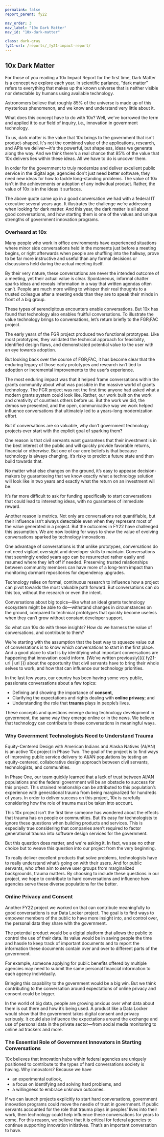 ```yaml
---
permalink: false
report_parent: fy22

nav_order: 3
nav_label: "10x Dark Matter"
nav_id: "10x-dark-matter"

class: dark-gray
fy21-url: /reports/_fy21-impact-report/
---
```

## 10x Dark Matter

For those of you reading a 10x Impact Report for the first time, Dark Matter is a concept we explore each year. In scientific parlance, “dark matter” refers to everything that makes up the known universe that is neither visible nor detectable by humans using available technology.

Astronomers believe that roughly 85% of the universe is made up of this mysterious phenomenon, and we know and understand very little about it.

What does this concept have to do with 10x? Well, we've borrowed the term and applied it to our field of inquiry, i.e., innovation in government technology.

To us, dark matter is the value that 10x brings to the government that isn't product-shaped. It's not the combined value of the applications, research, and APIs we deliver—it's the powerful, but shapeless, ideas we generate along the way. And we think there's a real chance that 85% of the value that 10x delivers lies within these ideas. All we have to do is uncover them.

<div class="calloutFullDark">
  <p>
    In order for the government to truly modernize and deliver excellent public service in the digital age, agencies don't just need better software, they need new ideas for how to tackle long-standing problems. The value of 10x isn't in the achievements or adoption of any individual product. Rather, the value of 10x is in the ideas it surfaces.  
  </p>
</div>


The above quote came up in a good conversation we had with a federal IT executive several years ago. It illustrates the challenge we’re addressing when looking for dark matter. And this year, the dark matter is all about good conversations, and how starting them is one of the values and unique strengths of government innovation programs.

### Overheard at 10x

Many people who work in office environments have experienced situations where minor side conversations held in the moments just before a meeting begins, or right afterwards when people are shuffling into the hallway, prove to be far more instructive and useful than any formal decisions or discussions held during the actual meeting itself.

By their very nature, these conversations are never the intended outcome of a meeting, yet their actual value is clear. Spontaneous, informal chatter sparks ideas and reveals information in a way that written agendas often can’t. People are much more willing to whisper their real thoughts to a trusted colleague after a meeting ends than they are to speak their minds in front of a big group.

These types of serendipitous encounters enable conversations. But 10x has found that technology also enables fruitful conversations. To illustrate the value technology brings to conversations, let’s return briefly to the FGR;FAC project.

The early years of the FGR project produced two functional prototypes. Like most prototypes, they validated the technical approach for feasibility, identified design flaws, and demonstrated potential value to the user with an eye towards adoption.

But looking back over the course of FGR;FAC, it has become clear that the enduring legacy of those early prototypes and research isn’t tied to adoption or incremental improvements to the user’s experience.

The most enduring impact was that it helped frame conversations within the grants community about what was possible in the massive world of grants technology. The FGR project was not the first time anyone had asked what a modern grants system could look like. Rather, our work built on the work and creativity of countless others before us. But the work we did, the demos we presented, and the open, communicative way we work helped influence conversations that ultimately led to a years-long modernization effort.

But if conversations are so valuable, why don’t government technology projects ever start with the explicit goal of sparking them?

One reason is that civil servants want guarantees that their investment is in the best interest of the public and will quickly provide favorable returns, financial or otherwise. But one of our core beliefs is that because technology is always changing, it’s risky to predict a future state and then build towards that.

No matter what else changes on the ground, it’s easy to appease decision-makers by guaranteeing that we know exactly what a technology solution will look like in two years and exactly what the return on an investment will be.

It’s far more difficult to ask for funding specifically to start conversations that could lead to interesting ideas, with no guarantees of immediate reward.

Another reason is metrics. Not only are conversations not quantifiable, but their influence isn’t always detectable even when they represent most of the value generated in a project. But the outcomes in FY22 have challenged this assumption. We are now looking for ways to show the value of evolving conversations sparked by technology innovations.

One advantage of conversations is that unlike prototypes, conversations do not need vigilant oversight and developer skills to maintain. Conversations that seemingly ended years ago can be resurrected rather easily and resumed where they left off if needed. Preserving trusted relationships between community members can have more of a long-term impact than monitoring dormant repositories for dependency upgrades.

Technology relies on formal, continuous research to influence how a project can pivot towards the most valuable path forward. But conversations can do this too, without the research or even the intent.

Conversations about big topics—like what an ideal grants technology ecosystem might be able to do—withstand changes in circumstances on the ground, compared to technical prototypes that quickly become useless when they can’t grow without constant developer support.

So what can 10x do with these insights? How do we harness the value of conversations, and contribute to them?

We’re starting with the assumption that the best way to squeeze value out of conversations is to know which conversations to start in the first place. And a good place to start is by identifying what important conversations are happening that innovation could inform. [We’ve written previously]({{ fy21-url | url }}) about the opportunity that civil servants have to bring their whole selves to work, and how that can influence our technology priorities.

In the last few years, our country has been having some very public, passionate conversations about a few topics:

- Defining and showing the importance of **consent**, 
- Clarifying the expectations and rights dealing with **online privacy**; and 
- Understanding the role that **trauma** plays in people’s lives.

These concepts and questions emerge during technology development in government, the same way they emerge online or in the news. We believe that technology can contribute to these conversations in meaningful ways.

### Why Government Technologists Need to Understand Trauma

<span class="text-italic">Equity-Centered Design with American Indians and Alaska Natives (AI/AN)</span>  is an active 10x project in Phase Two. The goal of the project is to find ways of improving public service delivery to AI/AN populations by testing an equity-centered, collaborative design approach between civil servants, technologists, and communities.

In Phase One, our team quickly learned that a lack of trust between AI/AN populations and the federal government will be an obstacle to success for this project. This strained relationship can be attributed to this population’s experience with generational trauma from being marginalized for hundreds of years. In order to deliver success on this project, 10x is carefully considering how the role of trauma must be taken into account.

This 10x project isn’t the first time someone has wondered about the effects that trauma has on people or communities. But it’s easy for technologists to ignore these questions when building products and services. This is especially true considering that companies aren’t required to factor generational trauma into software design services for the government.

But this question does matter, and we're asking it. In fact, we see no other choice but to weave this question into our project from the very beginning.

To really deliver excellent products that solve problems, technologists have to really understand what’s going on with their users. And for public servants, who often aim to serve user groups from marginalized backgrounds, trauma matters. By choosing to include these questions in our project, we hope to contribute to hard conversations and influence how agencies serve these diverse populations for the better.

### Online Privacy and Consent

Another FY22 project we worked on that can contribute meaningfully to good conversations is our Data Locker project. The goal is to find ways to empower members of the public to have more insight into, and control over, the personal data they share with the government.

The potential product would be a digital platform that allows the public to control the use of their data. Its value would be in saving people the time and hassle to keep track of important documents and to report the information these documents contain over and over to different parts of the government.

For example, someone applying for public benefits offered by multiple agencies may need to submit the same personal financial information to each agency individually.

Bringing this capability to the government would be a big win. But we think contributing to the conversation around expectations of online privacy and consent could be bigger.

In the world of big data, people are growing anxious over what data about them is out there and how it’s being used. A product like a Data Locker would show that the government takes digital consent and privacy seriously. It could also influence the expectations around the exchange and use of personal data in the private sector—from social media monitoring to online ad trackers and more.

### The Essential Role of Government Innovators in Starting Conversations

10x believes that innovation hubs within federal agencies are uniquely positioned to contribute to the types of hard conversations society is having. Why innovators? Because we have

- an experimental outlook, 
- a focus on identifying and solving hard problems, and 
- a willingness to embrace unknown outcomes.

If we can launch projects explicitly to start hard conversations, government innovation programs could move the needle of trust in government. If public servants accounted for the role that trauma plays in peoples’ lives into their work, then technology could help influence these conversations for years to come. For this reason, we believe that it is critical for federal agencies to continue supporting innovation initiatives. That’s an important conversation to have.